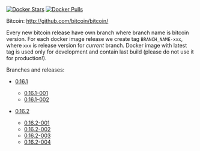 [![Docker Stars](https://img.shields.io/docker/stars/exodusmovement/bitcoind.svg?style=flat-square)](https://hub.docker.com/r/exodusmovement/bitcoind/)
[![Docker Pulls](https://img.shields.io/docker/pulls/exodusmovement/bitcoind.svg?style=flat-square)](https://hub.docker.com/r/exodusmovement/bitcoind/)

Bitcoin: http://github.com/bitcoin/bitcoin/

Every new bitcoin release have own branch where branch name is bitcoin version. For each docker image release we create tag `BRANCH_NAME-xxx`, where `xxx` is release version for *current* branch. Docker image with latest tag is used only for development and contain last build (please do not use it for production!).

Branches and releases:

  - [0.16.1](https://github.com/ExodusMovement/docker-bitcoind/tree/0.16.1)
    - [0.16.1-001](https://github.com/ExodusMovement/docker-bitcoind/tree/0.16.1-001)
    - [0.16.1-002](https://github.com/ExodusMovement/docker-bitcoind/tree/0.16.1-002)

  - [0.16.2](https://github.com/ExodusMovement/docker-bitcoind/tree/0.16.2)
    - [0.16.2-001](https://github.com/ExodusMovement/docker-bitcoind/tree/0.16.2-001)
    - [0.16.2-002](https://github.com/ExodusMovement/docker-bitcoind/tree/0.16.2-002)
    - [0.16.2-003](https://github.com/ExodusMovement/docker-bitcoind/tree/0.16.2-003)
    - [0.16.2-004](https://github.com/ExodusMovement/docker-bitcoind/tree/0.16.2-004)
